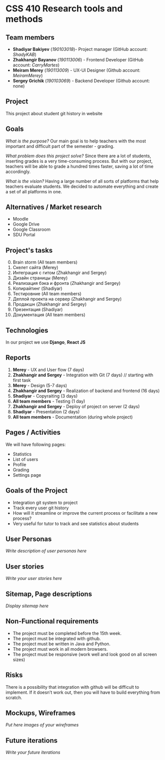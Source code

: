 # CSS 410 Research tools and methods
## Team members
+ **Shadiyar Bakiyev** (*190103018*)- Project manager (GitHub account: *ShadyKAB*)
+ **Zhakhangir Bayanov** (*190113006*) - Frontend Developer (GitHub account: *CarryMartes*)
+ **Meiram Merey** (*190113009*) - UX-UI Designer (Github account: *MeiramMerey*)
+ **Sergey Grichik** (*190103069*) - Backend Developer (Github account: none)

## Project
This project about student git history in website

## Goals
*What is the purpose?*
Our main goal is to help teachers with the most important and difficult part of the semester - grading.

*What problem does this project solve?*
Since there are a lot of students, inserting grades is a very time-consuming process. But with our project, teachers will be able to grade a hundred times faster, saving a lot of time accordingly.

*What is the vision?*
Having a large number of all sorts of platforms that help teachers evaluate students. We decided to automate everything and create a set of all platforms in one.

## Alternatives / Market research
* Moodle
* Google Drive
* Google Classroom
* SDU Portal

## Project's tasks
0. Brain storm (All team members)
1. Скелет сайта (Merey)
2. Интеграция с гитом (Zhakhangir and Sergey)
3. Дизайн страницы (Merey)
4. Реализация бэка и фронта (Zhakhangir and Sergey)
5. Копирайтинг (Shadiyar)
6. Тестировние (All team members)
7. Деплой проекта на сервер (Zhakhangir and Sergey)
8. Продакшн (Zhakhangir and Sergey)
9. Презентация (Shadiyar)
10. Документация (All team members)

## Technologies
In our project we use **Django**, **React JS**

## Reports
1. **Merey** - UX and User flow (7 days)
2. **Zhakhangir and Sergey** - Integration with Git (7 days) // starting with first task
3. **Merey** - Design (5-7 days)
4. **Zhakhangir and Sergey** - Realization of backend and frontend (16 days)
5. **Shadiyar** - Copyraiting (3 days)
6. **All team members** - Testing (1 day)
7. **Zhakhangir and Sergey** - Deploy of project on server (2 days)
8. **Shadiyar** - Presentation (2 days)
9. **All team members** - Documentation (during whole project)

## Pages / Activities 
We will have following pages:
- Statistics
- List of users
- Profile
- Grading
- Settings page

## Goals of the Project
* Integration git system to project
* Track every user git history
* How will it streamline or improve the current process or facilitate a new process?
* Very useful for tutor to track and see statistics about students

## User Personas
*Write description of user personas here*  

## User stories
*Write your user stories here*

## Sitemap, Page descriptions
*Display sitemap here*

## Non-Functional requirements
* The project must be completed before the 15th week.
* The project must be integrated with github.
* The project must be written in Java and Python.
* The project must work in all modern browsers.
* The project must be responsive (work well and look good on all screen sizes)

## Risks
There is a possibility that integration with github will be difficult to implement.
If it doesn’t work out, then you will have to build everything from scratch.

## Mockups, Wireframes
*Put here images of your wireframes*

## Future iterations
*Write your future iterations*
